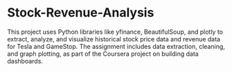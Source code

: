 # Stock-Revenue-Analysis
This project uses Python libraries like yfinance, BeautifulSoup, and plotly to extract, analyze, and visualize historical stock price data and revenue data for Tesla and GameStop. The assignment includes data extraction, cleaning, and graph plotting, as part of the Coursera project on building data dashboards.
